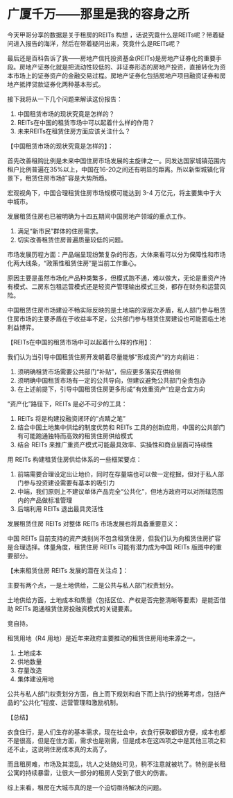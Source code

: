 # 广厦千万——那里是我的容身之所



今天甲哥分享的数据是关于租房的REITs 构想 ，话说究竟什么是REITs呢？带着疑问进入报告的海洋，然后在带着疑问出来，究竟什么是REITs呢？

最后还是百科告诉了我——房地产信托投资基金(REITs)是房地产证券化的重要手段。房地产证券化就是把流动性较低的、非证券形态的房地产投资，直接转化为资本市场上的证券资产的金融交易过程。房地产证券化包括房地产项目融资证券和房地产抵押贷款证券化两种基本形式。



接下我将从一下几个问题来解读这份报告：

1. 中国租赁市场的现状究竟是怎样的？
2. REITs在中国的租赁市场中可以起着什么样的作用？
3. 未来REITs在租赁住房方面应该关注什么？



【中国租赁市场的现状究竟是怎样的】：

首先改善租购比例是未来中国住房市场发展的主旋律之一。同发达国家城镇范围内租户比例普遍在35%以上，中国在16-20之间还有明显的距离。所以新型城镇化背景下，租赁住房市场扩容是大势所趋。

宏观视角下，中国合理租赁住房市场规模可能达到 3-4 万亿元，将主要集中于大中城市。 

发展租赁住房也已被明确为十四五期间中国房地产领域的重点工作。

1. 满足“新市民”群体的住房需求。  
2. 切实改善租赁住房普遍质量较低的问题。  



市场发展历程方面：产品端呈现纷繁复杂的形态，大体来看可以分为保障性和市场化两大线条，“政策性租赁住房”是当前工作重心。

原因主要是虽然市场化产品种类繁多，但模式跑不通，难以做大，无论是重资产持有模式、二房东包租运营模式还是轻资产管理输出模式三类，都存在财务和运营风险。



中国租赁住房市场建设不畅实际反映的是土地端的深层次矛盾，私人部门参与租赁住房市场的主要矛盾在于收益率不足，公共部门参与租赁住房建设也可能面临土地利益博弈。



【REITs在中国的租赁市场中可以起着什么样的作用】：

我们认为当引导中国租赁住房开发朝着尽量能够“形成资产”的方向前进：

1. 须明确租赁市场需要公共部门“补贴”，但应更多落实在供给侧
2. 须明确中国租赁市场有一定的公共导向，但建议避免公共部门全责包办
3. 在上述前提下，引导中国租赁住房更多形成“有效重资产”应是合宜方向



“资产化”路径下，REITs 是必不可少的工具：

1. REITs 将是构建投融资闭环的“点睛之笔”
2. 结合中国土地集中供给的制度优势和 REITs 工具的创新应用，中国的公共部门有可能跑通独特而高效的租赁住房供给模式
3. 结合 REITs 来推广重资产模式可能最具效率、实操性和商业层面可持续性  



用 REITs 构建租赁住房供给体系的一些框架要点：

1. 前端需要合理设定出让地价，同时在存量端也可以做一定挖掘，但对于私人部门参与投资建设需要有基本的吸引力
2. 中端，我们原则上不建议单体产品完全“公共化”，但地方政府可以对所辖范围内的产品做标准管理
3. 后端利用 REITs 退出最具灵活性



发展租赁住房 REITs 对整体 REITs 市场发展也将具备重要意义：

中国 REITs 目前支持的资产类别尚不包含租赁住房，但我们认为向租赁住房扩容是合理选择。体量角度，租赁住房 REITs 可能有潜力成为中国 REITs 版图中的重要部分。



【未来租赁住房 REITs 发展的潜在关注点 】：

主要有两个点，一是土地供给，二是公共与私人部门权责划分。



土地供给方面，土地成本和质量（包括区位、产权是否完整清晰等要素）是能否借助 REITs 跑通租赁住房投融资模式的关键要素。

竞自持。

租赁用地（R4 用地）是近年来政府主要推动的租赁住房用地来源之一。

1. 土地成本
2. 供地数量
3. 存量改造
4. 集体建设用地



公共与私人部门权责划分方面，自上而下规划和自下而上执行的统筹考虑，包括产品的“公共化”程度、运营管理和激励机制。



【总结】

衣食住行，是人们生存的基本需求，现在社会中，衣食行获取都很方便，成本也都不是很高，但是在住方面，需求也是刚需，但是成本在这四项之中是其他三项之和还不止，这说明住房成本真的太高了。

而且租房难，市场及其混乱，坑人之处随处可见，稍不注意就被坑了。特别是长租公寓的持续暴雷，让很大一部分的租房人受到了很大的伤害。

综上来看，租房在大城市真的是一个迫切亟待解决的问题。
